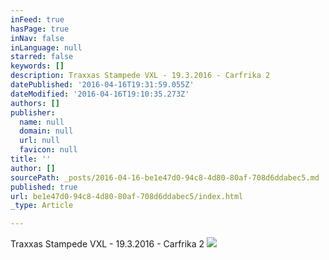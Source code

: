 ```yaml
---
inFeed: true
hasPage: true
inNav: false
inLanguage: null
starred: false
keywords: []
description: Traxxas Stampede VXL - 19.3.2016 - Carfrika 2
datePublished: '2016-04-16T19:31:59.055Z'
dateModified: '2016-04-16T19:10:35.273Z'
authors: []
publisher:
  name: null
  domain: null
  url: null
  favicon: null
title: ''
author: []
sourcePath: _posts/2016-04-16-be1e47d0-94c8-4d80-80af-708d6ddabec5.md
published: true
url: be1e47d0-94c8-4d80-80af-708d6ddabec5/index.html
_type: Article

---
```

Traxxas Stampede VXL - 19.3.2016 - Carfrika 2
![](https://the-grid-user-content.s3-us-west-2.amazonaws.com/b216abaa-cfc9-4842-8b2c-c0aa66646f91.jpg)